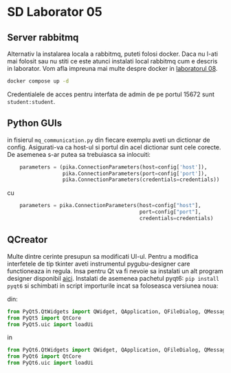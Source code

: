 # SD Laborator 05

## Server rabbitmq

Alternativ la instalarea locala a rabbitmq, puteti folosi docker. Daca nu l-ati mai folosit sau nu stiti ce este atunci instalati local rabbitmq cum e descris in laborator. Vom afla impreuna mai multe despre docker in [laboratorul 08](http://mike.tuiasi.ro/labsd08.pdf). 


```bash
docker compose up -d
```

Credentialele de acces pentru interfata de admin de pe portul 15672 sunt `student:student`.

## Python GUIs

in fisierul `mq_communication.py` din fiecare exemplu aveti un dictionar de config. Asigurati-va ca host-ul si portul din acel dictionar sunt cele corecte. De asemenea s-ar putea sa trebuiasca sa inlocuiti:

```python
    parameters = (pika.ConnectionParameters(host=config['host']),
                  pika.ConnectionParameters(port=config['port']),
                  pika.ConnectionParameters(credentials=credentials))
```

cu

```python
    parameters = pika.ConnectionParameters(host=config["host"], 
                                           port=config["port"], 
                                           credentials=credentials)
```

## QCreator

Multe dintre cerinte presupun sa modificati UI-ul. Pentru a modifica interfetele de tip tkinter aveti instrumentul pygubu-designer care functioneaza in regula. Insa pentru Qt va fi nevoie sa instalati un alt program designer disponibil [aici](https://download.qt.io/official_releases/online_installers/). Instalati de asemenea pachetul pyqt6: `pip install pyqt6` si schimbati in script importurile incat sa foloseasca versiunea noua:

din:

```python
from PyQt5.QtWidgets import QWidget, QApplication, QFileDialog, QMessageBox
from PyQt5 import QtCore
from PyQt5.uic import loadUi
```

in

```python
from PyQt6.QtWidgets import QWidget, QApplication, QFileDialog, QMessageBox
from PyQt6 import QtCore
from PyQt6.uic import loadUi
```
